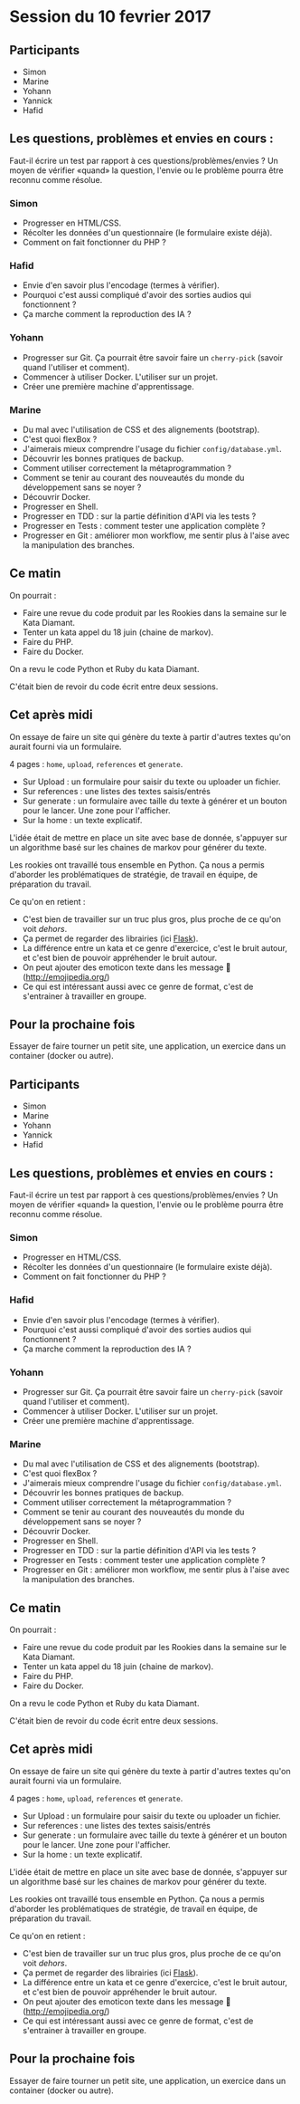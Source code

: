 # Session du 10 fevrier 2017

## Participants

- Simon
- Marine
- Yohann
- Yannick
- Hafid

## Les questions, problèmes et envies en cours :

Faut-il écrire un test par rapport à ces questions/problèmes/envies ? Un moyen
de vérifier «quand» la question, l'envie ou le problème pourra être reconnu
comme résolue.

### Simon

- Progresser en HTML/CSS.
- Récolter les données d'un questionnaire (le formulaire existe déjà).
- Comment on fait fonctionner du PHP ?

### Hafid

- Envie d'en savoir plus l'encodage (termes à vérifier).
- Pourquoi c'est aussi compliqué d'avoir des sorties audios qui fonctionnent ?
- Ça marche comment la reproduction des IA ?

### Yohann

- Progresser sur Git. Ça pourrait être savoir faire un `cherry-pick` (savoir
  quand l'utiliser et comment).
- Commencer à utiliser Docker. L'utiliser sur un projet.
- Créer une première machine d'apprentissage.

### Marine

- Du mal avec l'utilisation de CSS et des alignements (bootstrap).
- C'est quoi flexBox ?
- J'aimerais mieux comprendre l'usage du fichier `config/database.yml`.
- Découvrir les bonnes pratiques de backup.
- Comment utiliser correctement la métaprogrammation ?
- Comment se tenir au courant des nouveautés du monde du développement sans se noyer ?
- Découvrir Docker.
- Progresser en Shell.
- Progresser en TDD : sur la partie définition d'API via les tests ?
- Progresser en Tests : comment tester une application complète ?
- Progresser en Git : améliorer mon workflow, me sentir plus à l'aise avec la manipulation des branches.


## Ce matin

On pourrait :
- Faire une revue du code produit par les Rookies dans la semaine sur le Kata Diamant.
- Tenter un kata appel du 18 juin (chaine de markov).
- Faire du PHP.
- Faire du Docker.

On a revu le code Python et Ruby du kata Diamant.

C'était bien de revoir du code écrit entre deux sessions.


## Cet après midi

On essaye de faire un site qui génère du texte à partir d'autres textes qu'on aurait fourni via un formulaire.

4 pages : `home`, `upload`, `references` et `generate`.

- Sur Upload : un formulaire pour saisir du texte ou uploader un fichier.
- Sur references : une listes des textes saisis/entrés
- Sur generate : un formulaire avec taille du texte à générer et un bouton pour le lancer. Une zone pour l'afficher.
- Sur la home : un texte explicatif.

L'idée était de mettre en place un site avec base de donnée, s'appuyer sur un algorithme basé sur les chaines de markov pour générer du texte.

Les rookies ont travaillé tous ensemble en Python. Ça nous a permis d'aborder les problématiques de stratégie, de travail en équipe, de préparation du travail.

Ce qu'on en retient :
- C'est bien de travailler sur un truc plus gros, plus proche de ce qu'on voit
  _dehors_.
- Ça permet de regarder des librairies (ici [Flask](http://flask.pocoo.org/)).
- La différence entre un kata et ce genre d'exercice, c'est le bruit autour, et
  c'est bien de pouvoir appréhender le bruit autour.
- On peut ajouter des emoticon texte dans les message 🚀 (http://emojipedia.org/)
- Ce qui est intéressant aussi avec ce genre de format, c'est de s'entrainer à
  travailler en groupe.


## Pour la prochaine fois

Essayer de faire tourner un petit site, une application, un exercice dans un
container (docker ou autre).


## Participants

- Simon
- Marine
- Yohann
- Yannick
- Hafid

## Les questions, problèmes et envies en cours :

Faut-il écrire un test par rapport à ces questions/problèmes/envies ? Un moyen
de vérifier «quand» la question, l'envie ou le problème pourra être reconnu
comme résolue.

### Simon

- Progresser en HTML/CSS.
- Récolter les données d'un questionnaire (le formulaire existe déjà).
- Comment on fait fonctionner du PHP ?

### Hafid

- Envie d'en savoir plus l'encodage (termes à vérifier).
- Pourquoi c'est aussi compliqué d'avoir des sorties audios qui fonctionnent ?
- Ça marche comment la reproduction des IA ?

### Yohann

- Progresser sur Git. Ça pourrait être savoir faire un `cherry-pick` (savoir
  quand l'utiliser et comment).
- Commencer à utiliser Docker. L'utiliser sur un projet.
- Créer une première machine d'apprentissage.

### Marine

- Du mal avec l'utilisation de CSS et des alignements (bootstrap).
- C'est quoi flexBox ?
- J'aimerais mieux comprendre l'usage du fichier `config/database.yml`.
- Découvrir les bonnes pratiques de backup.
- Comment utiliser correctement la métaprogrammation ?
- Comment se tenir au courant des nouveautés du monde du développement sans se noyer ?
- Découvrir Docker.
- Progresser en Shell.
- Progresser en TDD : sur la partie définition d'API via les tests ?
- Progresser en Tests : comment tester une application complète ?
- Progresser en Git : améliorer mon workflow, me sentir plus à l'aise avec la manipulation des branches.


## Ce matin

On pourrait :
- Faire une revue du code produit par les Rookies dans la semaine sur le Kata Diamant.
- Tenter un kata appel du 18 juin (chaine de markov).
- Faire du PHP.
- Faire du Docker.

On a revu le code Python et Ruby du kata Diamant.

C'était bien de revoir du code écrit entre deux sessions.


## Cet après midi

On essaye de faire un site qui génère du texte à partir d'autres textes qu'on aurait fourni via un formulaire.

4 pages : `home`, `upload`, `references` et `generate`.

- Sur Upload : un formulaire pour saisir du texte ou uploader un fichier.
- Sur references : une listes des textes saisis/entrés
- Sur generate : un formulaire avec taille du texte à générer et un bouton pour le lancer. Une zone pour l'afficher.
- Sur la home : un texte explicatif.

L'idée était de mettre en place un site avec base de donnée, s'appuyer sur un algorithme basé sur les chaines de markov pour générer du texte.

Les rookies ont travaillé tous ensemble en Python. Ça nous a permis d'aborder les problématiques de stratégie, de travail en équipe, de préparation du travail.

Ce qu'on en retient :
- C'est bien de travailler sur un truc plus gros, plus proche de ce qu'on voit
  _dehors_.
- Ça permet de regarder des librairies (ici [Flask](http://flask.pocoo.org/)).
- La différence entre un kata et ce genre d'exercice, c'est le bruit autour, et
  c'est bien de pouvoir appréhender le bruit autour.
- On peut ajouter des emoticon texte dans les message 🚀 (http://emojipedia.org/)
- Ce qui est intéressant aussi avec ce genre de format, c'est de s'entrainer à
  travailler en groupe.


## Pour la prochaine fois

Essayer de faire tourner un petit site, une application, un exercice dans un
container (docker ou autre).

